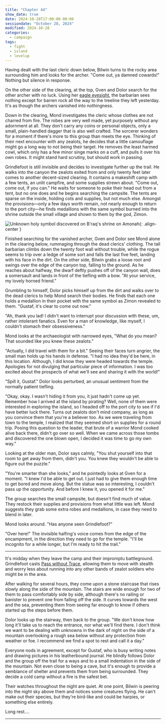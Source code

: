 ```yaml
---
title: "Chapter 44"
show_date: true
date: 2024-10-28T17:00:00-00:00
sessiondate: "October 28, 2024"
modified: 2024-10-28
categories:
  - campaign
tags:
  - fight
  - island
  - levelup
---
```


Having dealt with the last cleric down below, Bilwin turns to the rocky area surrounding him
and looks for the archer. "Come out, ya damned cowards!" Nothing but silence in response.

On the other side of the clearing, at the top, Gven and Dolor search for the other archer with no luck.
Using her [eagle eyesight](https://dnd5e.wikidot.com/barbarian:totem-warrior#toc2), the barbarian
sees nothing except for barren rock all the way to the treeline they left yesterday. It's as
though the archers vanished into nothingness.

Down in the clearing, Mond investigates the cleric whose clothes are not charred from fire.
The robes are very well made, yet purposely without any adornment at all. They don't carry any
coins or personal objects, only a small, plain-handled dagger that is also well crafted. The
sorcerer wonders for a moment if there's more to this group than meets the eye. Thinking of
their next encounter with any zealots, he decides that a little camouflage might go a long way
to not being their target. He removes the least harmed cowl, which only has a few minor singe
marks on a cuff, and pulls it over his own robes. It might stand hard scrutiny, but should work
in passing.

Grindlefoot is still invisible and decides to investigate further up the trail. He walks into
the canyon the zealots exited from and only twenty feet later comes to another decent-sized
clearing. It contains a makeshift camp with a few tents, an unlit campfire, and some supplies
strewn about. "Come out, come out, if you can." He waits for someone to poke their head out from
a tent, but no one does and he begins searching the campsite. The tents are sparse on the inside,
holding cots and supplies, but not much else. Amongst the provisions—only a few days worth remain,
not nearly enough to return to the port city—he finds medallions with the same symbol burned into
the shrine outside the small village and shown to them by the god, Zimon.

![Unknown holy symbol discovered on B'raq's shrine on Amonah](/dnd/assets/images/ch40-holy-symbol-unknown.png){: .align-center }

Finished searching for the vanished archer, Gven and Dolor see Mond alone in the clearing below,
rummaging through the dead clerics' clothing. The tall barbarian climbs down the twenty foot wall without
trouble, while the rogue seems to trip over a ledge of some sort and falls the last five feet, landing
with his face in the dirt. On the other side, Bilwin grabs a loose root and swings over the edge
of the canyon top, falling to the ground. As he reaches about halfway, the dwarf deftly pushes off of
the canyon wall, does a somersault and lands in front of the tiefling with a bow. "At your service, my
lovely horned friend."

Grumbling to himself, Dolor picks himself up from the dirt and walks over to the dead clerics to
help Mond search their bodies. He finds that each one holds a medallion in their pocket with the
same symbol as Zimon revealed to them. "Gustaf, it's clear to come out now."

"Ah, thank you lad! I didn't want to interrupt your discussion with these, um, rather intolerant
fanatics. Even for a man of knowledge, like myself, I couldn't stomach their obsessiveness."

Mond looks at the archaeologist with narrowed eyes, "What do you mean? That sounded like you knew
these zealots."

"Actually, I did travel with them for a bit." Seeing their faces turn angrier, the small man
holds up his hands in defense. "I had no idea they'd be here, in this location. Although, I did
know they were headed towards the temple. Apologies for not divulging that particular piece of
information. I was too excited about the prospects of what we'll see and sharing it with the world!"

"Spill it, Gustaf." Dolor looks perturbed, an unusual sentiment from the normally patient tiefling.

"Okay, okay. I wasn't hiding it from you, it just hadn't come up yet. Remember how I arrived at the
island by pirating? Well, none of them were interested in exploring the island, so I headed off
to the port city to see if I'd have better luck there. Turns out zealots don't mind company,
as long as you convince them that you're a believer too. As we were traveling from town
to the temple, I realized that they seemed short on supplies for a round trip. Posing this
question to the leader, that brute of a warrior Mond cooked alive back there, didn't go over
so well. When we came across those tombs and discovered the one blown open, I decided it was time
to go my own way."

Looking at the older man, Dolor says calmly, "You shut yourself into that room to get away from them,
didn't you. You knew they wouldn't be able to figure out the puzzle."

"You're smarter than she looks," and he pointedly looks at Gven for a moment. "I knew I'd be able
to get out. I just had to give them enough time to get bored and move along. But the statue was
so interesting, I couldn't pass up the opportunity. And before I knew it, you opened it for me."

The group searches the small campsite, but doesn't find much of value. They restock their supplies
and provisions from what little was left. Mond suggests they grab some extra robes and medallions,
in case they need to blend in later.

Mond looks around. "Has anyone seen Grindlefoot?"

"Over here!" The invisible halfing's voice comes from the edge of the encampment, in the direction
they need to go for the temple. "I'll be incognito for a while longer, but I'm ready to hit the trail."

---

It's midday when they leave the camp and their impromptu battleground. Grindlefoot casts
[Pass without Trace](https://www.dndbeyond.com/spells/2618849-pass-without-trace), allowing them
to move with stealth and worry less about running into any other bands of zealot soldiers who might be
in the area.

After walking for several hours, they come upon a stone staircase that rises slowly along the side of
the mountain. The stairs are wide enough for two of them to pass comfortably side by side, although
there's no railing or banister to prevent one from falling off the side. It curves towards the west
and the sea, preventing them from seeing far enough to know if others started up the steps before them.

Dolor looks up the stairway, then back to the group. "We don't know how long it'll take us to reach
the entrance, nor what we'll find there. I don't think we want to be dealing with unknowns in the dark
of night on the side of a mountain overlooking a rough sea below without any protection from weather or
foe. I recommend we find a spot to rest and call it a day."

Everyone nods in agreement, except for Gustaf, who is busy writing notes and drawing pictures in his
leatherbound journal. He blindly follows Dolor and the group off the trail for a ways and to a small
indentation in the side of the mountain. Not even close to being a cave, but it's enough to provide a
semblance of shelter and prevents them from being surrounded. They decide a cold camp without a fire
is the safest bet.

Their watches throughout the night are quiet. At one point, Bilwin is peering into the night sky above
them and notices some creatures flying. He can't make out their species, but they're bird-like and
could be harpies, or something else entirely.

Long rest....

---



<!-- Fight choreography -->

<!-- Initiative rolls:
  Bilwin - 6
  Dolor - 14
  Grindlefoot - 12
  Gven - 22
  Mond - 6
-->

<!-- Round 1 -->

<!-- Step-by-step
* 
-->



<!-- NOTES -->

<!-- em dash: — | Mac kebyoard shortcut = Option + Shift + Dash (-) -->
<!-- https://oatcookies.neocities.org/dndmoney to convert copper, silver, gold, and more into CP -->
<!-- Frequently used links:
  [Barbarian rage](https://www.thegamer.com/dungeons-dragons-dnd-barbarian-rage-explained-guide/)
  [Bardic inspiration](https://www.dndbeyond.com/classes/1-bard#BardicInspiration-75)
  [Chaos Bolt](https://www.dndbeyond.com/spells/14761-chaos-bolt)
  [eagle eyesight](https://dnd5e.wikidot.com/barbarian:totem-warrior#toc2)
  [Hanseath](https://forgottenrealms.fandom.com/wiki/Hanseath)
  [Hellish Rebuke](https://www.dndbeyond.com/spells/hellish-rebuke)
  [hurdy-gurdy](https://en.wikipedia.org/wiki/Hurdy-gurdy)
  [Mind Spike](http://dnd5e.wikidot.com/spell:mind-spike)
  [Shillelagh](https://www.dndbeyond.com/spells/2249-shillelagh)
  [Spiritual Weapon](https://www.dndbeyond.com/spells/2263-spiritual-weapon)
  [Wild Shape](https://www.dndbeyond.com/posts/635-druid-101-wild-shape-guide)
-->
<!--
  Lists of spells for the classes:
    - Bard spells: https://www.dndbeyond.com/spells/class/1-bard
    - Cleric spells: https://www.dndbeyond.com/spells/class/cleric 
    - Druid spells: https://www.dndbeyond.com/spells/class/druid
    - Sorcerer spells: https://www.dndbeyond.com/spells/class/sorcerer
  Monsters: https://www.dndbeyond.com/monsters
  Damage types: https://www.wargamer.com/dnd/damage-types
  Luck (Bilwin): http://dnd5e.wikidot.com/feat:lucky
-->
<!-- Directions on a boat:
  Port = left side
  Starboard = right side
  Bow = front
  Aft = back (inside the ship, on board)
  Stern = back (outside, offboard)
-->
